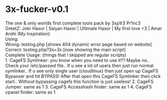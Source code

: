 # 3x-fucker-v0.1
The one &amp; only worlds first complete tools pack by 3xp1r3 Pr1nc3
<br>
GreetZ: Jokr Haxor | Saiyan Haxor | Ultimate Haxor | My first love <3 | Amar Arohi (My Inspiration) <br>
Using: <br>
        Wrong: testing.php [shows 404 dynamic error page based on website] <br>
        Correct: testing.php?3x=3x [now showing the main script] <br>
Complete Usage: (things that i skipped are regular scripts)<br>
                1. CageFS Symlinker: you know when you need to use it?? Maybe no.. Check your /etc/passwd file.. If u see a lot of users then just run normal symlinker.. If u see only single user (cloudlinux) then just open up CageFS Bypasser and hit BYPASS! After that open this CageFS Symlinker then click start.. Without bypassing cagefs this function is just useless!
                2. CageFS Jumper: same as 1
                3. CageFS Accesshash finder: same as 1
                4. CageFS cpanel finder: same as 1
